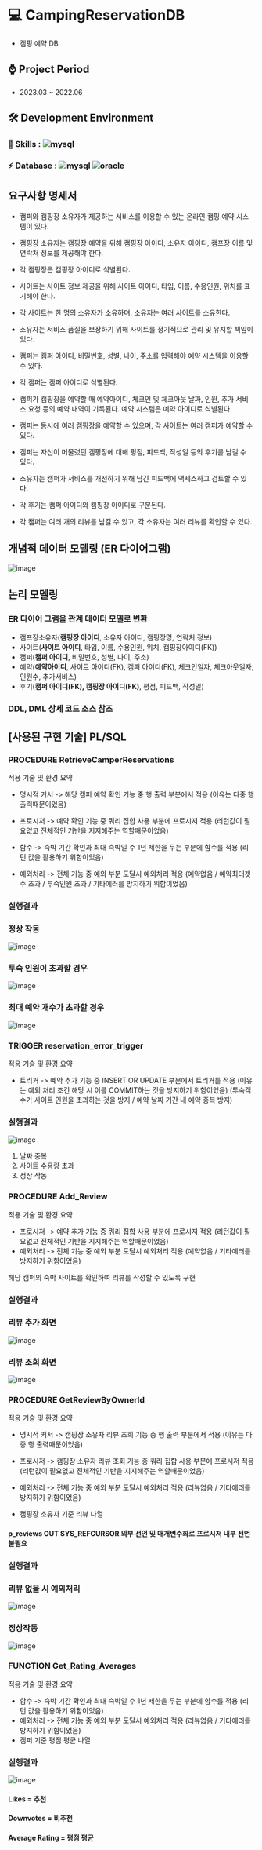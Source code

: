# 💻 CampingReservationDB
  - 캠핑 예약 DB

## ⌚ Project Period
  - 2023.03 ~ 2022.06

## 🛠 Development Environment
  ### 🚀 Skills : ![mysql](https://img.shields.io/badge/MySQL-00000F?style=for-the-badge&logo=mysql&logoColor=white)
  ### ⚡ Database : ![mysql](https://img.shields.io/badge/MySQL-005C84?style=for-the-badge&logo=mysql&logoColor=white) ![oracle](https://img.shields.io/badge/Oracle-F80000?style=for-the-badge&logo=Oracle&logoColor=white)

## 요구사항 명세서
* 캠퍼와 캠핑장 소유자가 제공하는 서비스를 이용할 수 있는 온라인 캠핑 예약 시스템이 있다.
* 캠핑장 소유자는 캠핑장 예약을 위해 캠핑장 아이디, 소유자 아이디, 캠프장 이름 및 연락처 정보를 제공해야 한다.
* 각 캠핑장은 캠핑장 아이디로 식별된다.

* 사이트는 사이트 정보 제공을 위해 사이트 아이디, 타입, 이름, 수용인원, 위치를 표기해야 한다.
* 각 사이트는 한 명의 소유자가 소유하며, 소유자는 여러 사이트를 소유한다.
* 소유자는 서비스 품질을 보장하기 위해 사이트를 정기적으로 관리 및 유지할 책임이 있다.

* 캠퍼는 캠퍼 아이디, 비밀번호, 성별, 나이, 주소를 입력해야 예약 시스템을 이용할 수 있다.
* 각 캠퍼는 캠퍼 아이디로 식별된다.

* 캠퍼가 캠핑장을 예약할 때 예약아이디, 체크인 및 체크아웃 날짜, 인원, 추가 서비스 요청 등의 예약 내역이 기록된다.
예약 시스템은 예약 아이디로 식별된다.
* 캠퍼는 동시에 여러 캠핑장을 예약할 수 있으며, 각 사이트는 여러 캠퍼가 예약할 수 있다.

* 캠퍼는 자신이 머물렀던 캠핑장에 대해 평점, 피드백, 작성일 등의 후기를 남길 수 있다.
* 소유자는 캠퍼가 서비스를 개선하기 위해 남긴 피드백에 액세스하고 검토할 수 있다.
* 각 후기는 캠퍼 아이디와 캠핑장 아이디로 구분된다.
* 각 캠퍼는 여러 개의 리뷰를 남길 수 있고, 각 소유자는 여러 리뷰를 확인할 수 있다.

## 개념적 데이터 모델링 (ER 다이어그램)
![image](https://github.com/r3795/CampingReservationDB/assets/105268338/b315c0fc-0dab-467e-adf4-81cff34916f2)

## 논리 모델링
### ER 다이어 그램을 관계 데이터 모델로 변환
* 캠프장소유자(**캠핑장 아이디**, 소유자 아이디, 캠핑장명, 연락처 정보)
* 사이트(**사이트 아이디**, 타입, 이름, 수용인원, 위치, 캠핑장아이디(FK))
* 캠퍼(**캠퍼 아이디**, 비밀번호, 성별, 나이, 주소)
* 예약(**예약아이디**, 사이트 아이디(FK), 캠퍼 아이디(FK), 체크인일자, 체크아웃일자, 인원수, 추가서비스)
* 후기(**캠퍼 아이디(FK), 캠핑장 아이디(FK)**, 평점, 피드백, 작성일)

### DDL, DML 상세 코드 소스 참조

## [사용된 구현 기술] PL/SQL

### PROCEDURE RetrieveCamperReservations
적용 기술 및 환경 요약
- 명시적 커서 -> 해당 캠퍼 예약 확인 기능 중 행 출력 부분에서 적용 
		(이유는 다중 행 출력때문이었음)

- 프로시저 -> 예약 확인 기능 중 쿼리 집합 사용 부분에 프로시저 적용 
		(리턴값이 필요없고 전체적인 기반을 지지해주는 역할때문이었음)

- 함수 -> 숙박 기간 확인과 최대 숙박일 수 1년 제한을 두는 부분에 함수를 적용 
		(리턴 값을 활용하기 위함이었음)
- 예외처리 -> 전체 기능 중 예외 부분 도달시 예외처리 적용 
	(예약없음 / 예약최대갯수 초과 / 투숙인원 초과 / 기타에러를 방지하기 위함이었음)

### 실행결과

### 정상 작동
![image](https://github.com/r3795/CampingReservationDB/assets/105268338/4319c30d-2c29-4886-866c-5072b9f806c1)

### 투숙 인원이 초과할 경우
![image](https://github.com/r3795/CampingReservationDB/assets/105268338/0485b450-a33c-46a5-bbe7-5500b3491862)

### 최대 예약 개수가 초과할 경우
![image](https://github.com/r3795/CampingReservationDB/assets/105268338/15952c5f-e27a-4986-9da1-6f6d83a1d09f)

### TRIGGER reservation_error_trigger
적용 기술 및 환경 요약
- 트리거 -> 예약 추가 기능 중 INSERT OR UPDATE 부분에서 트리거를 적용
	(이유는 예외 처리 조건 해당 시 이를 COMMIT하는 것을 방지하기 위함이었음)
(투숙객 수가 사이트 인원을 초과하는 것을 방지 / 예약 날짜 기간 내 예약 중복 방지)

### 실행결과
![image](https://github.com/r3795/CampingReservationDB/assets/105268338/7c89bd0b-d033-4d71-8821-e6fc8ee6662d)
1. 날짜 중복
2. 사이트 수용량 초과
3. 정상 작동

### PROCEDURE Add_Review
적용 기술 및 환경 요약
- 프로시저 -> 예약 추가 기능 중 쿼리 집합 사용 부분에 프로시저 적용 
		(리턴값이 필요없고 전체적인 기반을 지지해주는 역할때문이었음)
- 예외처리 -> 전체 기능 중 예외 부분 도달시 예외처리 적용 
	(예약없음 / 기타에러를 방지하기 위함이었음)

해당 캠퍼의 숙박 사이트를 확인하여 리뷰를 작성할 수 있도록 구현

### 실행결과

### 리뷰 추가 화면
![image](https://github.com/r3795/CampingReservationDB/assets/105268338/3abafb15-c1ba-4c65-9dcb-b2fd75b4e6e5)

### 리뷰 조회 화면
![image](https://github.com/r3795/CampingReservationDB/assets/105268338/57273ba0-b7b2-4c31-bd5a-748804eaef8b)

### PROCEDURE GetReviewByOwnerId
적용 기술 및 환경 요약
- 명시적 커서 -> 캠핑장 소유자 리뷰 조회 기능 중 행 출력 부분에서 적용 
		(이유는 다중 행 출력때문이었음)

- 프로시저 -> 캠핑장 소유자 리뷰 조회 기능 중 쿼리 집합 사용 부분에 프로시저 적용 
		(리턴값이 필요없고 전체적인 기반을 지지해주는 역할때문이었음)

- 예외처리 -> 전체 기능 중 예외 부분 도달시 예외처리 적용 
	(리뷰없음 / 기타에러를 방지하기 위함이었음)

- 캠핑장 소유자 기준 리뷰 나열

#### p_reviews OUT SYS_REFCURSOR 외부 선언 및 매개변수화로 프로시저 내부 선언 불필요

### 실행결과

### 리뷰 없을 시 예외처리
![image](https://github.com/r3795/CampingReservationDB/assets/105268338/fcb35b17-f637-45a4-ad00-96883bc960f1)

### 정상작동
![image](https://github.com/r3795/CampingReservationDB/assets/105268338/9363be48-f2b7-41a1-8e46-806034e15e22)

### FUNCTION Get_Rating_Averages
적용 기술 및 환경 요약
- 함수 -> 숙박 기간 확인과 최대 숙박일 수 1년 제한을 두는 부분에 함수를 적용 
		(리턴 값을 활용하기 위함이었음)
- 예외처리 -> 전체 기능 중 예외 부분 도달시 예외처리 적용 
	(리뷰없음 / 기타에러를 방지하기 위함이었음)
- 캠퍼 기준 평점 평균 나열

### 실행결과
![image](https://github.com/r3795/CampingReservationDB/assets/105268338/86da23cb-9d69-4bed-8607-ef3723ac538a)
#### Likes = 추천
#### Downvotes = 비추천
#### Average Rating = 평점 평균
